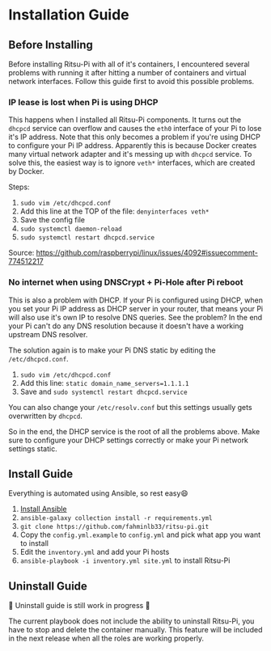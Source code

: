 # Installation Guide

## Before Installing

Before installing Ritsu-Pi with all of it's containers, I encountered several problems with running it after hitting a number of containers and virtual network interfaces. Follow this guide first to avoid this possible problems.

### IP lease is lost when Pi is using DHCP

This happens when I installed all Ritsu-Pi components. It turns out the `dhcpcd` service can overflow and causes the `eth0` interface of your Pi to lose it's IP address. Note that this only becomes a problem if you're using DHCP to configure your Pi IP address. Apparently this is because Docker creates many virtual network adapter and it's messing up with `dhcpcd` service. To solve this, the easiest way is to ignore `veth*` interfaces, which are created by Docker.

Steps:

1. `sudo vim /etc/dhcpcd.conf`
2. Add this line at the TOP of the file: `denyinterfaces veth*`
3. Save the config file
4. `sudo systemctl daemon-reload`
5. `sudo systemctl restart dhcpcd.service`

Source: https://github.com/raspberrypi/linux/issues/4092#issuecomment-774512217

### No internet when using DNSCrypt + Pi-Hole after Pi reboot

This is also a problem with DHCP. If your Pi is configured using DHCP, when you set your Pi IP address as DHCP server in your router, that means your Pi will also use it's own IP to resolve DNS queries. See the problem? In the end your Pi can't do any DNS resolution because it doesn't have a working upstream DNS resolver.

The solution again is to make your Pi DNS static by editing the `/etc/dhcpcd.conf`.

1. `sudo vim /etc/dhcpcd.conf`
2. Add this line: `static domain_name_servers=1.1.1.1`
3. Save and `sudo systemctl restart dhcpcd.service`

You can also change your `/etc/resolv.conf` but this settings usually gets overwritten by `dhcpcd`.

So in the end, the DHCP service is the root of all the problems above. Make sure to configure your DHCP settings correctly or make your Pi network settings static.

## Install Guide

Everything is automated using Ansible, so rest easy:smile:

1. [Install Ansible](https://docs.ansible.com/ansible/latest/installation_guide/intro_installation.html)
2. `ansible-galaxy collection install -r requirements.yml`
3. `git clone https://github.com/fahminlb33/ritsu-pi.git`
4. Copy the `config.yml.example` to `config.yml` and pick what app you want to install
5. Edit the `inventory.yml` and add your Pi hosts
6. `ansible-playbook -i inventory.yml site.yml` to install Ritsu-Pi

## Uninstall Guide

:construction: Uninstall guide is still work in progress :construction:

The current playbook does not include the ability to uninstall Ritsu-Pi, you have to stop and delete the container manually.
This feature will be included in the next release when all the roles are working properly.
